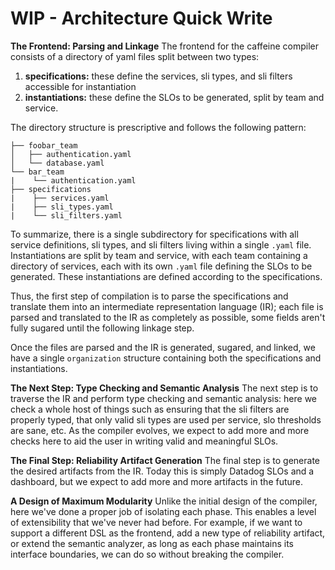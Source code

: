 # WIP - Architecture Quick Write

**The Frontend: Parsing and Linkage**
The frontend for the caffeine compiler consists of a directory of yaml files split between two types:
1. **specifications:** these define the services, sli types, and sli filters accessible for instantiation
2. **instantiations:** these define the SLOs to be generated, split by team and service.

The directory structure is prescriptive and follows the following pattern:
```
├── foobar_team
│   ├── authentication.yaml
│   └── database.yaml
└── bar_team
|    └── authentication.yaml
├── specifications
|    ├── services.yaml
|    ├── sli_types.yaml
|    └── sli_filters.yaml
```

To summarize, there is a single subdirectory for specifications with all service definitions, sli types, and sli filters living within a single `.yaml` file. Instantiations are split by team and service, with each team containing a directory of services, each with its own `.yaml` file defining the SLOs to be generated. These instantiations are defined according to the specifications.

Thus, the first step of compilation is to parse the specifications and translate them into an intermediate representation language (IR); each file is parsed and translated to the IR as completely as possible, some fields aren't fully sugared until the following linkage step.

Once the files are parsed and the IR is generated, sugared, and linked, we have a single `organization` structure containing both the specifications and instantiations.

**The Next Step: Type Checking and Semantic Analysis**
The next step is to traverse the IR and perform type checking and semantic analysis: here we check a whole host of things such as ensuring that the sli filters are properly typed, that only valid sli types are used per service, slo thresholds are sane, etc. As the compiler evolves, we expect to add more and more checks here to aid the user in writing valid and meaningful SLOs.

**The Final Step: Reliability Artifact Generation**
The final step is to generate the desired artifacts from the IR. Today this is simply Datadog SLOs and a dashboard, but we expect to add more and more artifacts in the future.

**A Design of Maximum Modularity**
Unlike the initial design of the compiler, here we've done a proper job of isolating each phase. This enables a level of extensibility that we've never had before. For example, if we want to support a different DSL as the frontend, add a new type of reliability artifact, or extend the semantic analyzer, as long as each phase maintains its interface boundaries, we can do so without breaking the compiler.
